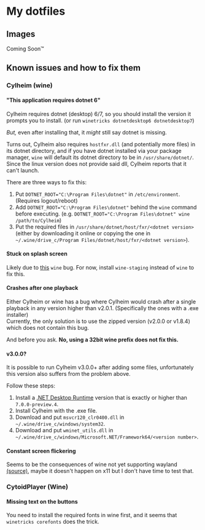 # My dotfiles

## Images
Coming Soon™

## Known issues and how to fix them

### Cylheim (wine)

#### "This application requires dotnet 6"

Cylheim requires dotnet (desktop) 6/7, so you should install the version it prompts you to install. (or run `winetricks dotnetdesktop6 dotnetdesktop7`)

*But,* even after installing that, it *might* still say dotnet is missing.

Turns out, Cylheim also requires `hostfxr.dll` (and potentially more files) in its dotnet directory, and if you have dotnet installed via your package manager, `wine` will default its dotnet directory to be in `/usr/share/dotnet/`. Since the linux version does not provide said dll, Cylheim reports that it can't launch.

There are three ways to fix this:

1. Put `DOTNET_ROOT="C:\Program Files\dotnet"` in `/etc/environment`. (Requires logout/reboot)
2. Add `DOTNET_ROOT="C:\Program Files\dotnet"` behind the `wine` command before executing. (e.g. `DOTNET_ROOT="C:\Program Files\dotnet" wine /path/to/Cylheim`)
3. Put the required files in `/usr/share/dotnet/host/fxr/<dotnet version>` (either by downloading it online or copying the one in `~/.wine/drive_c/Program Files/dotnet/host/fxr/<dotnet version>`).

#### Stuck on splash screen
Likely due to [this](https://bugs.winehq.org/show_bug.cgi?id=52396) `wine` bug. For now, install `wine-staging` instead of `wine` to fix this.

#### Crashes after one playback
Either Cylheim or wine has a bug where Cylheim would crash after a single playback in any version higher than v2.0.1. (Specifically the ones with a .exe installer)\
Currently, the only solution is to use the zipped version (v2.0.0 or v1.8.4) which does not contain this bug.

And before you ask. **No, using a 32bit wine prefix does not fix this.**

#### v3.0.0?
It is possible to run Cylheim v3.0.0+ after adding some files, unfortunately this version also suffers from the problem above.

Follow these steps:
1. Install a [.NET Desktop Runtime](https://dotnet.microsoft.com/en-us/download/dotnet/7.0) version that is exactly or higher than `7.0.0-preview.4`.
2. Install Cylheim with the .exe file.
3. Download and put `msvcr120_clr0400.dll` in `~/.wine/drive_c/windows/system32`.
4. Download and put `wminet_utils.dll` in `~/.wine/drive_c/windows/Microsoft.NET/Framework64/<version number>`.

#### Constant screen flickering
Seems to be the consequences of wine not yet supporting wayland [(source)](https://wiki.archlinux.org/title/wine#Xwayland_problems), maybe it doesn't happen on x11 but I don't have time to test that.

### CytoidPlayer (Wine)

#### Missing text on the buttons
You need to install the required fonts in wine first, and it seems that `winetricks corefonts` does the trick.
